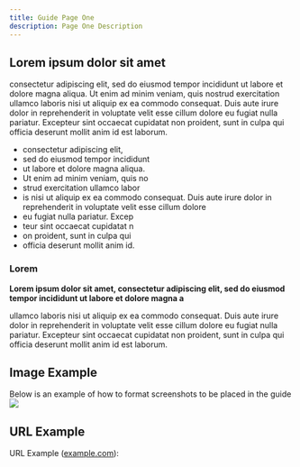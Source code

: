 ```yaml
---
title: Guide Page One
description: Page One Description
---
```


## Lorem ipsum dolor sit amet

consectetur adipiscing elit, sed do eiusmod tempor incididunt ut labore et dolore magna aliqua. Ut enim ad minim veniam, quis nostrud exercitation ullamco laboris nisi ut aliquip ex ea commodo consequat. Duis aute irure dolor in reprehenderit in voluptate velit esse cillum dolore eu fugiat nulla pariatur. Excepteur sint occaecat cupidatat non proident, sunt in culpa qui officia deserunt mollit anim id est laborum.

- consectetur adipiscing elit,
- sed do eiusmod tempor incididunt
- ut labore et dolore magna aliqua.
- Ut enim ad minim veniam, quis no
- strud exercitation ullamco labor
- is nisi ut aliquip ex ea commodo consequat. Duis aute irure dolor in reprehenderit in voluptate velit esse cillum dolore
- eu fugiat nulla pariatur. Excep
- teur sint occaecat cupidatat n
- on proident, sunt in culpa qui
- officia deserunt mollit anim id.

### Lorem

**Lorem ipsum dolor sit amet, consectetur adipiscing elit, sed do eiusmod tempor incididunt ut labore et dolore magna a**

ullamco laboris nisi ut aliquip ex ea commodo consequat. Duis aute irure dolor in reprehenderit in voluptate velit esse cillum dolore eu fugiat nulla pariatur. Excepteur sint occaecat cupidatat non proident, sunt in culpa qui officia deserunt mollit anim id est laborum.

## Image Example

Below is an example of how to format screenshots to be placed in the guide
![](/template-guide/screenshots/image-one.png)

## URL Example

URL Example ([example.com](https://example.com)):
